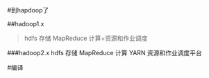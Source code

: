 #到hapdoop了

##hadoop1.x 
> hdfs 存储
> MapReduce  计算+资源和作业调度

###hadoop2.x 
hdfs 存储
MapReduce  计算
YARN   资源和作业调度平台

#编译

